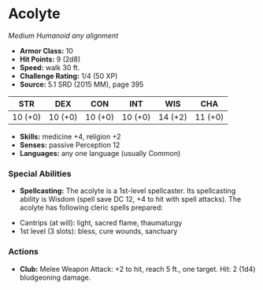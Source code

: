 # Acolyte

*Medium* *Humanoid* *any alignment*

- **Armor Class:** 10
- **Hit Points:** 9 (2d8)
- **Speed:** walk 30 ft.
- **Challenge Rating:** 1/4 (50 XP)
- **Source:** 5.1 SRD (2015 MM), page 395

| STR | DEX | CON | INT | WIS | CHA |
| --- | --- | --- | --- | --- | --- |
| 10 (+0) | 10 (+0) | 10 (+0) | 10 (+0) | 14 (+2) | 11 (+0) |

- **Skills:** medicine +4, religion +2
- **Senses:** passive Perception 12
- **Languages:** any one language (usually Common)

### Special Abilities

- **Spellcasting:** The acolyte is a 1st-level spellcaster. Its spellcasting ability is Wisdom (spell save DC 12, +4 to hit with spell attacks). The acolyte has following cleric spells prepared:

* Cantrips (at will): light, sacred flame, thaumaturgy
* 1st level (3 slots): bless, cure wounds, sanctuary

### Actions

- **Club:** Melee Weapon Attack: +2 to hit, reach 5 ft., one target. Hit: 2 (1d4) bludgeoning damage.


